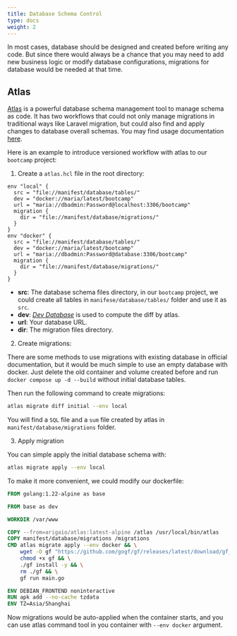 ```yaml
---
title: Database Schema Control
type: docs
weight: 2
---
```


In most cases, database should be designed and created before writing any code. But since there would always be a chance that you may need to add new business logic or modify database configurations, migrations for database would be needed at that time.

## Atlas

[Atlas](https://github.com/ariga/atlas) is a powerful database schema management tool to manage schema as code. It has two workflows that could not only manage migrations in traditional ways like Laravel migration, but could also find and apply changes to database overall schemas. You may find usage documentation [here](https://atlasgo.io/getting-started). 

Here is an example to introduce versioned workflow with atlas to our `bootcamp` project:

1. Create a `atlas.hcl` file in the root directory:
```hcl {filename="atlas.hcl"}
env "local" {
  src = "file://manifest/database/tables/"
  dev = "docker://maria/latest/bootcamp"
  url = "maria://dbadmin:Password@localhost:3306/bootcamp"
  migration {
    dir = "file://manifest/database/migrations/"
  }
}
env "docker" {
  src = "file://manifest/database/tables/"
  dev = "docker://maria/latest/bootcamp"
  url = "maria://dbadmin:Password@database:3306/bootcamp"
  migration {
    dir = "file://manifest/database/migrations/"
  }
}
```
- **src**: The database schema files directory, in our `bootcamp` project, we could create all tables in `manifese/database/tables/` folder and use it as `src`.
- **dev**: [_Dev Database_](https://atlasgo.io/atlas-schema/sql) is used to compute the diff by atlas.
- **url**: Your database URL.
- **dir**: The migration files directory.

2. Create migrations:

There are some methods to use migrations with existing database in official documentation, but it would be much simple to use an empty database with docker. Just delete the old container and volume created before and run `docker compose up -d --build` without initial database tables.

Then run the following command to create migrations:
```bash
atlas migrate diff initial --env local
```

You will find a `SQL` file and a `sum` file created by atlas in `manifest/database/migrations` folder.

3. Apply migration

You can simple apply the initial database schema with:
```bash
atlas migrate apply --env local
```

To make it more convenient, we could modify our dockerfile:
```dockerfile {filename="Dockerfile"}
FROM golang:1.22-alpine as base

FROM base as dev

WORKDIR /var/www

COPY --from=arigaio/atlas:latest-alpine /atlas /usr/local/bin/atlas
COPY manifest/database/migrations /migrations
CMD atlas migrate apply --env docker && \
    wget -O gf "https://github.com/gogf/gf/releases/latest/download/gf_$(go env GOOS)_$(go env GOARCH)" && \
    chmod +x gf && \
    ./gf install -y && \
    rm ./gf && \
    gf run main.go

ENV DEBIAN_FRONTEND noninteractive
RUN apk add --no-cache tzdata
ENV TZ=Asia/Shanghai
```

Now migrations would be auto-applied when the container starts, and you can use atlas command tool in you container with `--env docker` argument.